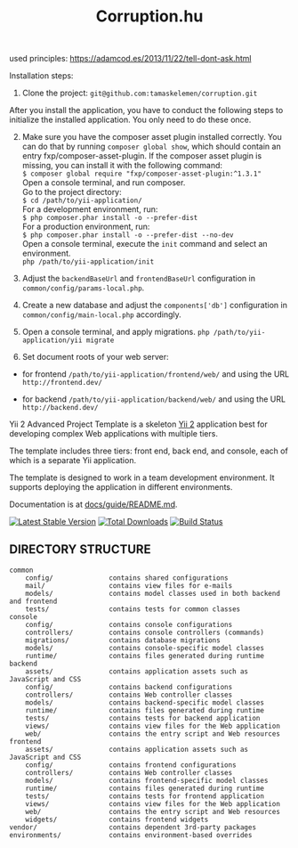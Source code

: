 <p align="center">
        <h1 align="center">Corruption.hu</h1>
    <br>
</p>

used principles:
https://adamcod.es/2013/11/22/tell-dont-ask.html

Installation steps:
1. Clone the project:
`git@github.com:tamaskelemen/corruption.git`

After you install the application, you have to conduct the following steps to initialize the installed application.
You only need to do these once.  

2.  Make sure you have the composer asset plugin installed correctly. You can do that by running
   `composer global show`, which should contain an entry fxp/composer-asset-plugin.
    If the composer asset plugin is missing, you can install it with the following command:  
        ```$ composer global require "fxp/composer-asset-plugin:^1.3.1"```  
        Open a console terminal, and run composer.  
    Go to the project directory:   
        `$ cd /path/to/yii-application/`  
    For a development environment, run:  
        ```$ php composer.phar install -o --prefer-dist```      
    For a production environment, run:  
        ```$ php composer.phar install -o --prefer-dist --no-dev```  
    Open a console terminal, execute the `init` command and select an environment.  
      ```php /path/to/yii-application/init```

4. Adjust the `backendBaseUrl` and `frontendBaseUrl` configuration in `common/config/params-local.php`.


5. Create a new database and adjust the `components['db']` configuration in `common/config/main-local.php` accordingly.

6. Open a console terminal, and apply migrations.
    ```php /path/to/yii-application/yii migrate```
    
7. Set document roots of your web server:

* for frontend `/path/to/yii-application/frontend/web/` and using the URL `http://frontend.dev/`

* for backend `/path/to/yii-application/backend/web/` and using the URL `http://backend.dev/`





Yii 2 Advanced Project Template is a skeleton [Yii 2](http://www.yiiframework.com/) application best for
developing complex Web applications with multiple tiers.

The template includes three tiers: front end, back end, and console, each of which
is a separate Yii application.

The template is designed to work in a team development environment. It supports
deploying the application in different environments.

Documentation is at [docs/guide/README.md](docs/guide/README.md).

[![Latest Stable Version](https://img.shields.io/packagist/v/yiisoft/yii2-app-advanced.svg)](https://packagist.org/packages/yiisoft/yii2-app-advanced)
[![Total Downloads](https://img.shields.io/packagist/dt/yiisoft/yii2-app-advanced.svg)](https://packagist.org/packages/yiisoft/yii2-app-advanced)
[![Build Status](https://travis-ci.org/yiisoft/yii2-app-advanced.svg?branch=master)](https://travis-ci.org/yiisoft/yii2-app-advanced)

DIRECTORY STRUCTURE
-------------------

```
common
    config/              contains shared configurations
    mail/                contains view files for e-mails
    models/              contains model classes used in both backend and frontend
    tests/               contains tests for common classes    
console
    config/              contains console configurations
    controllers/         contains console controllers (commands)
    migrations/          contains database migrations
    models/              contains console-specific model classes
    runtime/             contains files generated during runtime
backend
    assets/              contains application assets such as JavaScript and CSS
    config/              contains backend configurations
    controllers/         contains Web controller classes
    models/              contains backend-specific model classes
    runtime/             contains files generated during runtime
    tests/               contains tests for backend application    
    views/               contains view files for the Web application
    web/                 contains the entry script and Web resources
frontend
    assets/              contains application assets such as JavaScript and CSS
    config/              contains frontend configurations
    controllers/         contains Web controller classes
    models/              contains frontend-specific model classes
    runtime/             contains files generated during runtime
    tests/               contains tests for frontend application
    views/               contains view files for the Web application
    web/                 contains the entry script and Web resources
    widgets/             contains frontend widgets
vendor/                  contains dependent 3rd-party packages
environments/            contains environment-based overrides
```
